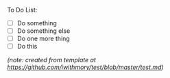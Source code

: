 To Do List:





- [ ] Do something
- [ ] Do something else
- [ ] Do one more thing
- [ ] Do this

*(note: created from template at https://github.com/iwithmory/test/blob/master/test.md)*
